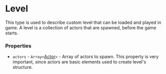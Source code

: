 # Level
This type is used to describe custom level that can be loaded and played in game. A level is a collection of actors that are spawned, before the game starts.

### Properties
- `actors` - `Array<`[Actor](Actor.md)`>` - Array of actors to spawn. This property is very important, since actors are basic elements used to create level's structure.
